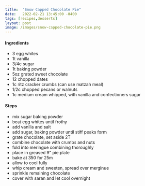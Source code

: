 ```yaml
---
title:  "Snow Capped Chocolate Pie"
date:   2022-02-21 13:45:00 -0400
tags: [recipes,desserts]
layout: post
image: /images/snow-capped-chocolate-pie.png
---
```




#### Ingredients
- 3 egg whites
- 1t vanilla
- 3/4c sugar
- 1t baking powder
- 5oz grated sweet chocolate
- 12 chopped dates
- 1c ritz cracker crumbs (can use matzah meal)
- 1/2c chopped pecans or walnuts
- 1c medium cream whipped, with vanilla and confectioners sugar

#### Steps
- mix sugar baking powder
- beat egg whites until frothy
- add vanilla and salt
- add sugar, baking powder until stiff peaks form
- grate chocolate, set aside 2T
- combine chocolate with crumbs and nuts
- fold into meringue combining thoroughly
- place in greased 9" pie plate
- bake at 350 for 25m
- allow to cool fully
- whip cream and sweeten, spread over merginue
- sprinkle remaining chocolate
- cover with saran and let cool overnight